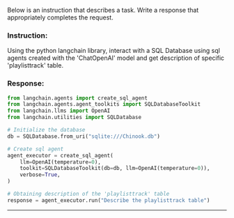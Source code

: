 Below is an instruction that describes a task. Write a response that appropriately completes the request.

### Instruction:
Using the python langchain library, interact with a SQL Database using sql agents created with the 'ChatOpenAI' model and get description of specific 'playlisttrack' table.

### Response:
```python
from langchain.agents import create_sql_agent
from langchain.agents.agent_toolkits import SQLDatabaseToolkit
from langchain.llms import OpenAI
from langchain.utilities import SQLDatabase

# Initialize the database 
db = SQLDatabase.from_uri("sqlite:///Chinook.db")

# Create sql agent
agent_executor = create_sql_agent(
    llm=OpenAI(temperature=0),
    toolkit=SQLDatabaseToolkit(db=db, llm=OpenAI(temperature=0)),
    verbose=True,
)

# Obtaining description of the 'playlisttrack' table
response = agent_executor.run("Describe the playlisttrack table")
```
---
